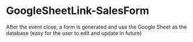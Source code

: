 # GoogleSheetLink-SalesForm
 After the event close, a form is generated and use the Google Sheet as the database (easy for the user to edit and update in future) 
